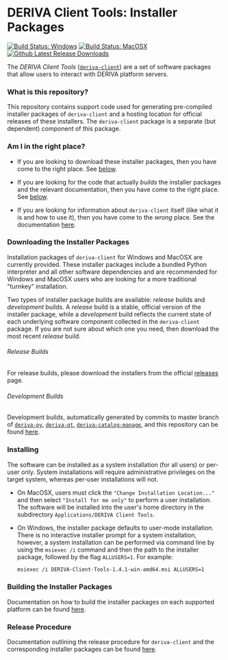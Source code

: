 # DERIVA Client Tools: Installer Packages

[![Build Status: Windows](http://buildbot.isrd.isi.edu/badges/deriva-client-bundle-Windows.svg?left_text=Build%20Status:%20Windows)](http://buildbot.isrd.isi.edu/#/)
[![Build Status: MacOSX](http://buildbot.isrd.isi.edu/badges/deriva-client-bundle-MacOS.svg?left_text=Build%20Status:%20MacOSX)](http://buildbot.isrd.isi.edu/#/)
[![Github Latest Release Downloads](https://img.shields.io/github/downloads/informatics-isi-edu/deriva-client-bundle/latest/total.svg?maxAge=600)](https://github.com/informatics-isi-edu/deriva-client-bundle/releases/latest)


The _DERIVA Client Tools_ ([`deriva-client`](https://github.com/informatics-isi-edu/deriva-client)) are a set of software packages 
that allow users to interact with DERIVA platform servers. 

### What is this repository?
This repository contains support code used for generating pre-compiled 
installer packages of `deriva-client` and a hosting location for 
official releases of these installers. The `deriva-client` package is a separate (but dependent) component of this package. 

### Am I in the right place?

* If you are looking to download these installer packages, then you have 
come to the right place. See [below](#downloading-the-installer-packages).

* If you are looking for the code that actually _builds_ the installer 
packages and the relevant documentation, then you have come to the 
right place. See [below](#building-the-installer-packages).

* If you are looking for information about `deriva-client` itself 
(like what it is and how to use it), then you have come to the _wrong_ place. 
See the documentation [here](https://github.com/informatics-isi-edu/deriva-client#deriva-client).


### Downloading the Installer Packages
Installation packages of `deriva-client` for Windows and MacOSX are 
currently provided. These installer packages include a bundled Python interpreter and all 
other software dependencies and are recommended for Windows and MacOSX 
users who are looking for a more traditional "turnkey" installation. 

Two types of installer package builds are available: _release_ builds 
and _development_ builds. A _release_ build is a stable, official 
version of the installer package, while a _development_ build reflects 
the current state of each underlying software component collected in the
`deriva-client` package. If you are not sure about which one you need, 
then download the most recent _release_ build.

###### Release Builds
For release builds, please download the installers from the official
[releases](https://github.com/informatics-isi-edu/deriva-client-bundle/releases) page.

###### Development Builds
Development builds, automatically generated by commits to master branch of
[`deriva-py`](https://github.com/informatics-isi-edu/deriva-py),
[`deriva-qt`](https://github.com/informatics-isi-edu/deriva-qt),
[`deriva-catalog-manage`](https://github.com/informatics-isi-edu/deriva-catalog-manage),
and this repository can be found [here](http://buildbot.isrd.isi.edu/~buildbot/deriva-client-bundle/).

### Installing

The software can be installed as a system installation (for all users) or per-user only.
System installations will require administrative privileges on the target system, whereas
per-user installations will not. 

* On MacOSX, users must click the `"Change Installation Location..."` and then select 
`"Install for me only"` to perform a user installation. The software will be installed 
into the user's home directory in the subdirectory `Applications/DERIVA Client Tools`.

* On Windows, the installer package defaults to user-mode 
installation. There is no interactive installer prompt for a system installation, however, 
a system installation can be performed via command line by using the `msiexec /i` command 
and then the path to the installer package, followed by the flag `ALLUSERS=1`. For example:
    ```sh
    msiexec /i DERIVA-Client-Tools-1.4.1-win-amd64.msi ALLUSERS=1
    ```

### Building the Installer Packages

Documentation on how to build the installer packages on each supported 
platform can be found [here](./building.md).

### Release Procedure

Documentation outlining the release procedure for `deriva-client` and 
the corresponding installer packages can be found [here](./releasing.md).